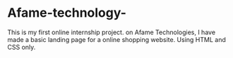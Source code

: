 # Afame-technology-
This is my first online internship project. on Afame Technologies,
I have made a basic landing page for a online shopping website.
Using HTML and CSS only.
